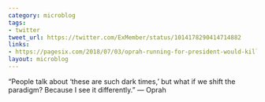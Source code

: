 ```yaml
---
category: microblog
tags:
- twitter
tweet_url: https://twitter.com/ExMember/status/1014178290414714882
links:
- https://pagesix.com/2018/07/03/oprah-running-for-president-would-kill-me/
layout: microblog
---
```

“People talk about ‘these are such dark times,’ but what if we shift the paradigm? Because I see it differently.” — Oprah

